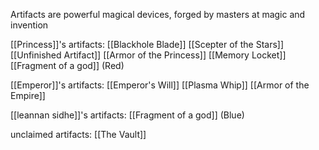 Artifacts are powerful magical devices, forged by masters at magic and invention

[[Princess]]'s artifacts:
[[Blackhole Blade]]
[[Scepter of the Stars]]
[[Unfinished Artifact]]
[[Armor of the Princess]]
[[Memory Locket]]
[[Fragment of a god]] (Red)

[[Emperor]]'s artifacts:
[[Emperor's Will]]
[[Plasma Whip]]
[[Armor of the Empire]]

[[leannan sidhe]]'s artifacts:
[[Fragment of a god]] (Blue)

unclaimed artifacts:
[[The Vault]]